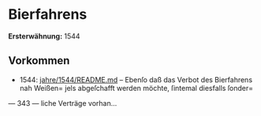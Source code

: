 # Bierfahrens

**Ersterwähnung:** 1544

## Vorkommen
- 1544: [jahre/1544/README.md](../jahre/1544/README.md) – Ebenſo daß das Verbot des Bierfahrens nah Weißen=
jels abgeſchafft werden möchte, ſintemal diesfalls ſonder=


— 343 —
liche Verträge vorhan...
